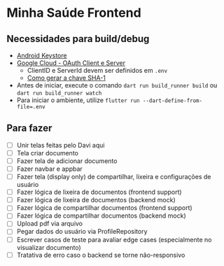 # Minha Saúde Frontend

## Necessidades para build/debug

-   [Android Keystore](https://docs.flutter.dev/deployment/android#sign-the-app)
-   [Google Cloud - OAuth Client e Server](https://developer.android.com/identity/sign-in/credential-manager-siwg#set-google)
    -   ClientID e ServerId devem ser definidos em `.env`
    -   [Como gerar a chave SHA-1](https://stackoverflow.com/questions/51845559/generate-sha-1-for-flutter-react-native-android-native-app)
-   Antes de iniciar, execute o comando `dart run build_runner build` ou `dart run build_runner watch`
-   Para iniciar o ambiente, utilize `flutter run --dart-define-from-file=.env`

## Para fazer

-   [ ] Unir telas feitas pelo Davi aqui
-   [ ] Tela criar documento
-   [ ] Fazer tela de adicionar documento
-   [ ] Fazer navbar e appbar
-   [ ] Fazer tela (display only) de compartilhar, lixeira e configurações de usuário
-   [ ] Fazer lógica de lixeira de documentos (frontend support)
-   [ ] Fazer lógica de lixeira de documentos (backend mock)
-   [ ] Fazer lógica de compartilhar documentos (frontend support)
-   [ ] Fazer lógica de compartilhar documentos (backend mock)
-   [ ] Upload pdf via arquivo
-   [ ] Pegar dados do usuário via ProfileRepository
-   [ ] Escrever casos de teste para avaliar edge cases (especialmente no visualizar documento)
-   [ ] Tratativa de erro caso o backend se torne não-responsivo
